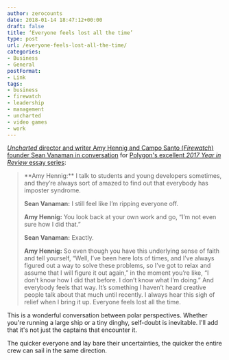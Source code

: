 ```yaml
---
author: zerocounts
date: 2018-01-14 18:47:12+00:00
draft: false
title: ‘Everyone feels lost all the time’
type: post
url: /everyone-feels-lost-all-the-time/
categories:
- Business
- General
postFormat:
- Link
tags:
- business
- firewatch
- leadership
- management
- uncharted
- video games
- work
---
```


[_Uncharted_](https://www.polygon.com/2018/1/12/16880484/amy-hennig-sean-vanaman-interview-year-in-review?__twitter_impression=true)[ director and writer Amy Hennig and Campo Santo (](https://www.polygon.com/2018/1/12/16880484/amy-hennig-sean-vanaman-interview-year-in-review?__twitter_impression=true)[_Firewatch_](https://www.polygon.com/2018/1/12/16880484/amy-hennig-sean-vanaman-interview-year-in-review?__twitter_impression=true)[) founder Sean Vanaman in conversation](https://www.polygon.com/2018/1/12/16880484/amy-hennig-sean-vanaman-interview-year-in-review?__twitter_impression=true) for [Polygon's excellent ](https://www.polygon.com/2018/1/8/16854306/best-video-games-2017-year-in-review)[_2017 Year in Review_](https://www.polygon.com/2018/1/8/16854306/best-video-games-2017-year-in-review)[ essay series](https://www.polygon.com/2018/1/8/16854306/best-video-games-2017-year-in-review):


<blockquote>**Amy Hennig:** I talk to students and young developers sometimes, and they’re always sort of amazed to find out that everybody has imposter syndrome.

**Sean Vanaman:** I still feel like I’m ripping everyone off.

**Amy Hennig:** You look back at your own work and go, “I’m not even sure how I did that.”

**Sean Vanaman:** Exactly.

**Amy Hennig:** So even though you have this underlying sense of faith and tell yourself, “Well, I’ve been here lots of times, and I’ve always figured out a way to solve these problems, so I’ve got to relax and assume that I will figure it out again,” in the moment you’re like, “I don’t know how I did that before. I don’t know what I’m doing.” And everybody feels that way. It’s something I haven’t heard creative people talk about that much until recently. I always hear this sigh of relief when I bring it up. Everyone feels lost all the time.

</blockquote>

This is a wonderful conversation between polar perspectives. Whether you're running a large ship or a tiny dinghy, self-doubt is inevitable. I'll add that it's not just the captains that encounter it.

The quicker everyone and lay bare their uncertainties, the quicker the entire crew can sail in the same direction.
